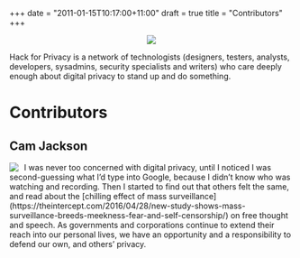 +++
date = "2011-01-15T10:17:00+11:00"
draft = true
title = "Contributors"
+++
<style>
.profile-pic {
    max-width:140px;
    margin-right:10px;
    float: left;
}
</style>

<div class="row" style="text-align: center;">
  <div class="col-md-12">
    <a href="https://hackforprivacy.org"><img src="/images/cryptofist.png" class="logo"/></a>
  </div>
</div>

Hack for Privacy is a network of technologists (designers, testers, analysts, developers, sysadmins, security specialists and writers) who care deeply enough about digital privacy to stand up and do something.

# Contributors

## Cam Jackson
<img src="/images/cam.png" class="profile-pic" />
I was never too concerned with digital privacy, until I noticed I was second-guessing what I’d type into Google, because I didn’t know who was watching and recording. Then I started to find out that others felt the same, and read about the [chilling effect of mass surveillance](https://theintercept.com/2016/04/28/new-study-shows-mass-surveillance-breeds-meekness-fear-and-self-censorship/) on free thought and speech. As governments and corporations continue to extend their reach into our personal lives, we have an opportunity and a responsibility to defend our own, and others’ privacy.
